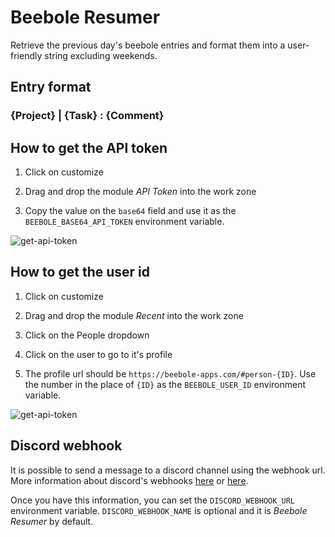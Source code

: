 # Beebole Resumer

Retrieve the previous day's beebole entries and format them into a user-friendly string excluding weekends.

## Entry format

### {Project} | {Task} : {Comment}

## How to get the API token

1. Click on customize

2. Drag and drop the module _API Token_ into the work zone

3. Copy the value on the `base64` field and use it as the `BEEBOLE_BASE64_API_TOKEN` environment variable.

![get-api-token](./docs/get-api-token.png)

## How to get the user id

1. Click on customize

2. Drag and drop the module _Recent_ into the work zone

3. Click on the People dropdown

4. Click on the user to go to it's profile

5. The profile url should be `https://beebole-apps.com/#person-{ID}`. Use the number in the place of `{ID}` as the `BEEBOLE_USER_ID` environment variable.

![get-api-token](./docs/get-user-id.png)

## Discord webhook

It is possible to send a message to a discord channel using the webhook url. More information about discord's webhooks [here](https://support.discord.com/hc/en-us/articles/228383668-Intro-to-Webhooks) or [here](https://discord.com/developers/docs/resources/webhook).

Once you have this information, you can set the `DISCORD_WEBHOOK_URL` environment variable. `DISCORD_WEBHOOK_NAME` is optional and it is _Beebole Resumer_ by default.
